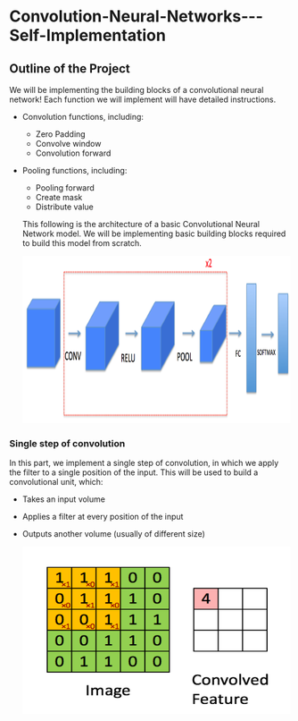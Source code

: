 # Convolution-Neural-Networks---Self-Implementation

## Outline of the Project

We will be implementing the building blocks of a convolutional neural network! Each function we will implement will have detailed instructions.

- Convolution functions, including:
    - Zero Padding
    - Convolve window 
    - Convolution forward
- Pooling functions, including:
    - Pooling forward
    - Create mask 
    - Distribute value
    
    This following is the architecture of a basic Convolutional Neural Network model. We will be implementing basic building 
    blocks required to build this model from scratch. 
    
    <img src="architecture.png" style="width:800px;height:300px;">


### Single step of convolution 

In this part, we implement a single step of convolution, in which we apply the filter to a single position of the input. This will be used to build a convolutional unit, which: 

- Takes an input volume 
- Applies a filter at every position of the input
- Outputs another volume (usually of different size)

    <img src="Convolution operation.gif" style="width:500px;height:300px;">
